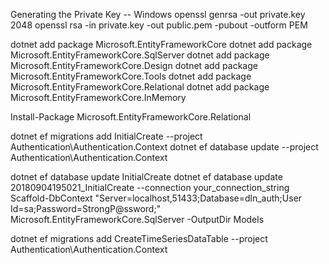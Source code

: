 Generating the Private Key -- Windows
openssl genrsa -out private.key 2048
openssl rsa -in private.key -out public.pem -pubout -outform PEM

dotnet add package Microsoft.EntityFrameworkCore
dotnet add package Microsoft.EntityFrameworkCore.SqlServer
dotnet add package Microsoft.EntityFrameworkCore.Design
dotnet add package Microsoft.EntityFrameworkCore.Tools
dotnet add package Microsoft.EntityFrameworkCore.Relational
dotnet add package Microsoft.EntityFrameworkCore.InMemory

Install-Package Microsoft.EntityFrameworkCore.Relational

dotnet ef migrations add InitialCreate --project Authentication\Authentication.Context
dotnet ef database update --project Authentication\Authentication.Context

dotnet ef database update InitialCreate
dotnet ef database update 20180904195021_InitialCreate --connection your_connection_string
Scaffold-DbContext "Server=localhost,51433;Database=dln_auth;User Id=sa;Password=StrongP@ssword;" Microsoft.EntityFrameworkCore.SqlServer -OutputDir Models




dotnet ef migrations add CreateTimeSeriesDataTable --project Authentication\Authentication.Context